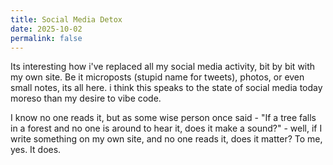 ```yaml
---
title: Social Media Detox
date: 2025-10-02
permalink: false
---
```



Its interesting how i've replaced all my social media activity, bit by bit with my own site. Be it microposts (stupid name for tweets), photos, or even small notes, its all here. i think this speaks to the state of social media today moreso than my desire to vibe code.

I know no one reads it, but as some wise person once said - "If a tree falls in a forest and no one is around to hear it, does it make a sound?" - well, if I write something on my own site, and no one reads it, does it matter? To me, yes. It does.

